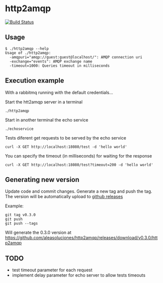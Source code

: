 # http2amqp

[![Build Status](https://travis-ci.org/aleasoluciones/http2amqp.svg)](https://travis-ci.org/aleasoluciones/http2amqp)

## Usage
```
$ ./http2amqp --help
Usage of ./http2amqp:
  -amqpuri="amqp://guest:guest@localhost/": AMQP connection uri
  -exchange="events": AMQP exchange name
  -timeout=1000: Queries timeout in milliseconds
```

## Execution example
With a rabbitmq running with the default credentials...

Start the htt2amqp server in a terminal
```
./http2amqp
```

Start in another terminal the echo service
```
./echoservice
```

Tests diferent get requests to be served by the echo service
```
curl -X GET http://localhost:18080/test -d 'hello world'
```

You can specify the timeout (in milliseconds) for waiting for the response
```
curl -X GET http://localhost:18080/test?timeout=200 -d 'hello world'
```

## Generating new version

Update code and commit changes.
Generate a new tag and push the tag. The version will be automatically upload to [github releases](https://github.com/aleasoluciones/http2amqp/releases)

Example:
```
git tag v0.3.0
git push
git push --tags
```

Will generate the 0.3.0 version at https://github.com/aleasoluciones/http2amqp/releases/download/v0.3.0/http2amqp

## TODO
 - test timeout parameter for each request
 - implement delay parameter for echo server to allow tests timeouts

